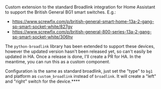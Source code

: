 Custom extension to the standard Broadlink integration for Home Assistant to support the British General BG1 smart switches. E.g.:
- https://www.screwfix.com/p/british-general-smart-home-13a-2-gang-sp-smart-socket-white/827gv
- https://www.screwfix.com/p/british-general-800-series-13a-2-gang-sp-smart-socket-white/306hv

The `python-broadlink` library has been extended to support these devices, however the updated version hasn't been released yet, so can't easily be updated in HA. Once a release is done, I'll create a PR for HA. In the meantime, you can run this as a custom component.

Configuration is the same as standard broadlink, just set the "type" to `bg1` and platform as `custom_broadlink` instead of `broadlink`. It will create a "left" and "right" switch for the device.****
